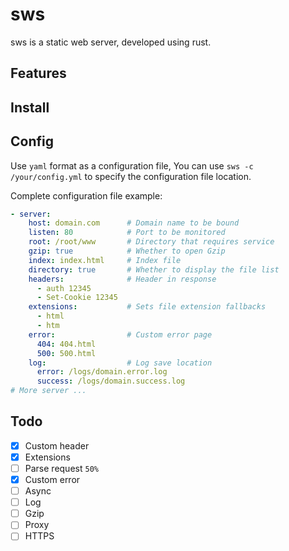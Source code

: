 
# sws

sws is a static web server, developed using rust.

## Features

## Install

## Config

Use `yaml` format as a configuration file, You can use `sws -c /your/config.yml` to specify the configuration file location.

Complete configuration file example: 

```yaml
- server:
    host: domain.com      # Domain name to be bound
    listen: 80            # Port to be monitored
    root: /root/www       # Directory that requires service
    gzip: true            # Whether to open Gzip
    index: index.html     # Index file
    directory: true       # Whether to display the file list
    headers:              # Header in response
      - auth 12345
      - Set-Cookie 12345
    extensions:           # Sets file extension fallbacks
      - html
      - htm
    error:                # Custom error page
      404: 404.html
      500: 500.html
    log:                  # Log save location
      error: /logs/domain.error.log
      success: /logs/domain.success.log
# More server ...
```

## Todo

* [x] Custom header
* [x] Extensions
* [ ] Parse request `50%`
* [x] Custom error
* [ ] Async
* [ ] Log
* [ ] Gzip
* [ ] Proxy
* [ ] HTTPS